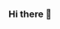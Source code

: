 ### Hi there 👋

<!--
**gramo37/gramo37** is a ✨ _special_ ✨ repository because its `README.md` (this file) appears on your GitHub profile.

Innovative Frontend Developer with expertise in HTML, CSS, Javascript, React, Tailwind CSS, and many other modern libraries and frameworks. 

I am a passionate Web developer and here's what I can offer - 
1) Creating Reusable Components in React 
2) Building custom hooks for API Integration 
3) Understand the code base and create documentation
4) Reduce the loading time by using best practices
5) Learn any kind of frontend technology if required
How to reach me: <br />
[LinkedIn](https://www.linkedin.com/in/prasanna-gramopadhye-1791701b9/)  [Twitter](https://twitter.com/gramopadhye37)
